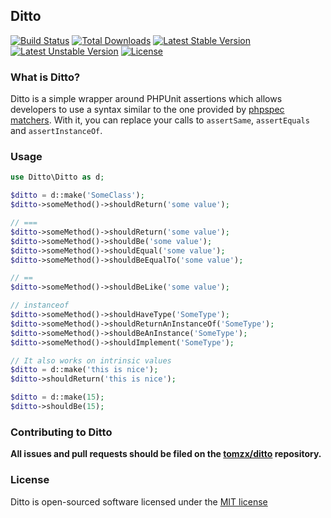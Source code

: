 ## Ditto

[![Build Status](https://travis-ci.org/tomzx/ditto.svg)](https://travis-ci.org/tomzx/ditto)
[![Total Downloads](https://poser.pugx.org/tomzx/ditto/downloads.svg)](https://packagist.org/packages/tomzx/ditto)
[![Latest Stable Version](https://poser.pugx.org/tomzx/ditto/v/stable.svg)](https://packagist.org/packages/tomzx/ditto)
[![Latest Unstable Version](https://poser.pugx.org/tomzx/ditto/v/unstable.svg)](https://packagist.org/packages/tomzx/ditto)
[![License](https://poser.pugx.org/tomzx/ditto/license.svg)](https://packagist.org/packages/tomzx/ditto)

### What is Ditto?

Ditto is a simple wrapper around PHPUnit assertions which allows developers to use a syntax similar to the one provided by [phpspec matchers](http://www.phpspec.net/docs/introduction.html#matchers). With it, you can replace your calls to `assertSame`, `assertEquals` and `assertInstanceOf`.

### Usage

```php
use Ditto\Ditto as d;

$ditto = d::make('SomeClass');
$ditto->someMethod()->shouldReturn('some value');

// ===
$ditto->someMethod()->shouldReturn('some value');
$ditto->someMethod()->shouldBe('some value');
$ditto->someMethod()->shouldEqual('some value');
$ditto->someMethod()->shouldBeEqualTo('some value');

// ==
$ditto->someMethod()->shouldBeLike('some value');

// instanceof
$ditto->someMethod()->shouldHaveType('SomeType');
$ditto->someMethod()->shouldReturnAnInstanceOf('SomeType');
$ditto->someMethod()->shouldBeAnInstance('SomeType');
$ditto->someMethod()->shouldImplement('SomeType');

// It also works on intrinsic values
$ditto = d::make('this is nice');
$ditto->shouldReturn('this is nice');

$ditto = d::make(15);
$ditto->shouldBe(15);
```

### Contributing to Ditto

**All issues and pull requests should be filed on the [tomzx/ditto](http://github.com/tomzx/ditto) repository.**

### License

Ditto is open-sourced software licensed under the [MIT license](http://opensource.org/licenses/MIT)
